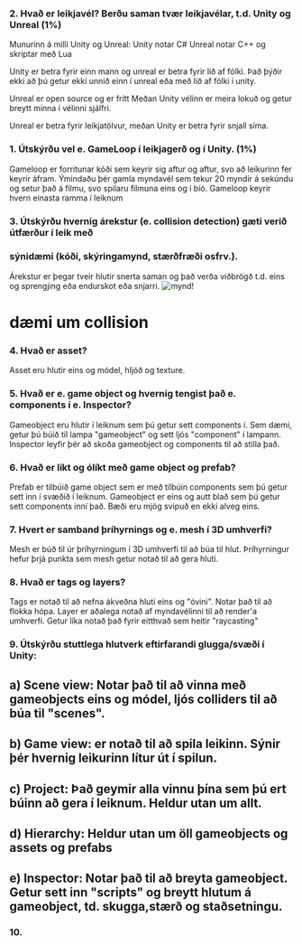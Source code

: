 ### 2.	Hvað er leikjavél? Berðu saman tvær leikjavélar, t.d. Unity og Unreal (1%)

Munurinn á milli Unity og Unreal:
Unity notar C#  Unreal notar C++ og skriptar með Lua

Unity er betra fyrir einn mann og unreal er betra fyrir lið af fólki.
Það þýðir ekki að þú getur ekki unnið einn í unreal eða með lið af fólki í unity.

Unreal er open source og er frítt Meðan Unity vélinn er meira lokuð og getur breytt minna í vélinni sjálfri.

Unreal er betra fyrir leikjatölvur, meðan Unity er betra fyrir snjall síma.

### 1.	Útskýrðu vel e. GameLoop í leikjagerð og í Unity. (1%)
Gameloop er forritunar kóði sem keyrir sig aftur og aftur, svo að leikurinn fer keyrir áfram.
Ýmindaðu þér gamla myndavél sem tekur 20 myndir á sekúndu og setur það á filmu, svo spilaru filmuna eins og í bíó.
Gameloop keyrir hvern einasta ramma í leiknum

### 3. Útskýrðu hvernig árekstur (e. collision detection) gæti verið útfærður í leik með
### sýnidæmi (kóði, skýringamynd, stærðfræði osfrv.).
Árekstur er þegar tveir hlutir snerta saman og það verða viðbrögð t.d. eins og sprengjing eða endurskot eða snjarri.
![mynd!](https://uploads.toptal.io/blog/image/924/toptal-blog-image-1425298886178.jpg)
# dæmi um collision


### 4. Hvað er asset?
Asset eru hlutir eins og módel, hljóð og texture.

### 5. Hvað er e. game object og hvernig tengist það e. components í e. Inspector?
Gameobject eru hlutir í leiknum sem þú getur sett components í. Sem dæmi, getur þú búið til lampa "gameobject" og sett ljós "component" í lampann. Inspector leyfir þér að skoða gameobject og components til að stilla það.

### 6. Hvað er líkt og ólíkt með game object og prefab?
Prefab er tilbúið game object sem er með tilbúin components sem þú getur sett inn í svæðið í leiknum.
Gameobject er eins og autt blað sem þú getur sett components inní það.
Bæði eru mjög svipuð en ekki alveg eins.

### 7. Hvert er samband þríhyrnings og e. mesh í 3D umhverfi? 
Mesh er búð til úr þríhyrningum í 3D umhverfi til að búa til hlut. Þríhyrningur hefur þrjá punkta sem mesh getur notað til að gera hluti.

### 8. Hvað er tags og layers?
Tags er notað til að nefna ákveðna hluti eins og "óvini". Notar það til að flokka hópa.
Layer er aðalega notað af myndavélinni til að render'a umhverfi. Getur líka notað það fyrir eitthvað sem heitir "raycasting"

### 9. Útskýrðu stuttlega hlutverk eftirfarandi glugga/svæði í Unity:
## a) Scene view: Notar það til að vinna með gameobjects eins og módel, ljós colliders til að búa til "scenes".
## b) Game view: er notað til að spila leikinn. Sýnir þér hvernig leikurinn lítur út í spilun.
## c) Project: Það geymir alla vinnu þína sem þú ert búinn að gera í leiknum. Heldur utan um allt.
## d) Hierarchy: Heldur utan um öll gameobjects og assets og prefabs
## e) Inspector: Notar það til að breyta gameobject. Getur sett inn "scripts" og breytt hlutum á gameobject, td. skugga,stærð og staðsetningu.

### 10. 
